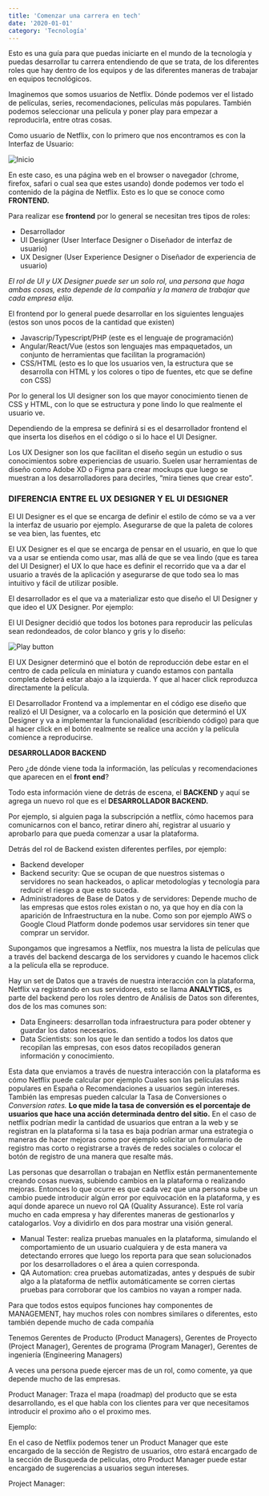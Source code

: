 ```yaml
---
title: 'Comenzar una carrera en tech'
date: '2020-01-01'
category: 'Tecnología'
---
```


Esto es una guía para que puedas iniciarte en el mundo de la tecnología y puedas desarrollar tu carrera entendiendo de que se trata, de los diferentes roles que hay dentro de los equipos y de las diferentes maneras de trabajar en equipos tecnológicos.

Imaginemos que somos usuarios de Netflix. Dónde podemos ver el listado de películas, series, recomendaciones, películas más populares. También podemos seleccionar una película y poner play para empezar a reproducirla, entre otras cosas.

Como usuario de Netflix, con lo primero que nos encontramos es con la Interfaz de Usuario:

![Inicio](/images/netflix/landing.png)

En este caso, es una página web en el browser o navegador (chrome, firefox, safari o cual sea que estes usando) donde podemos ver todo el contenido de la página de Netflix. Esto es lo que se conoce como **FRONTEND.** 

Para realizar ese **frontend** por lo general se necesitan tres tipos de roles:

- Desarrollador
- UI Designer (User Interface Designer o Diseñador de interfaz de usuario)
- UX Designer (User Experience Designer o Diseñador de experiencia de usuario)

*El rol de UI y UX Designer puede ser un solo rol, una persona que haga ambas cosas, esto depende de la compañía y la manera de trabajar que cada empresa elija.*

El frontend por lo general puede desarrollar en los siguientes lenguajes  (estos son unos pocos de la cantidad que existen)

- Javascrip/Typescript/PHP (este es el lenguaje de programación)
- Angular/React/Vue (estos son lenguajes mas empaquetados, un conjunto de herramientas que facilitan la programación)
- CSS/HTML (esto es lo que los usuarios ven, la estructura que se desarrolla con HTML y los colores o tipo de fuentes, etc que se define con CSS)

Por lo general los UI designer son los que mayor conocimiento tienen de CSS y HTML, con lo que se estructura y pone lindo lo que realmente el usuario ve.

Dependiendo de la empresa se definirá si es el desarrollador frontend el que inserta los diseños en el código o si lo hace el UI Designer.

Los UX Designer son los que facilitan el diseño según un estudio o sus conocimientos sobre experiencias de usuario. Suelen usar herramientas de diseño como Adobe XD o Figma para crear mockups que luego se muestran a los desarrolladores para decirles, “mira tienes que crear esto”.

### DIFERENCIA ENTRE EL UX DESIGNER Y EL UI DESIGNER

El UI Designer es el que se encarga de definir el estilo de cómo se va a ver la interfaz de usuario por ejemplo. Asegurarse de que la paleta de colores se vea bien, las fuentes, etc

El UX Designer es el que se encarga de pensar en el usuario, en que lo que va a usar se entienda como usar, mas allá de que se vea lindo (que es tarea del UI Designer) el UX lo que hace es definir el recorrido que va a dar el usuario a través de la aplicación y asegurarse de que todo sea lo mas intuitivo y fácil de utilizar posible.

El desarrollador es el que va a materializar esto que diseño el UI Designer y que ideo el UX Designer. Por ejemplo:

El UI Designer decidió que todos los botones para reproducir las películas sean redondeados, de color blanco y gris y lo diseño:

![Play button](/images/netflix/preview-mini.png)

El UX Designer determinó que el botón de reproducción debe estar en el centro de cada película en miniatura y cuando estamos con pantalla completa deberá estar abajo a la izquierda. Y que al hacer click reproduzca directamente la película.

El Desarrollador Frontend va a implementar en el código ese diseño que realizó el UI Designer, va a colocarlo en la posición que determinó el UX Designer y va a implementar la funcionalidad (escribiendo código) para que al hacer click en el botón realmente se realice una acción y la película comience a reproducirse.

**DESARROLLADOR BACKEND**

Pero ¿de dónde viene toda la información, las películas y recomendaciones que aparecen en el **front end**?

Todo esta información viene de detrás de escena, el **BACKEND** y aquí se agrega un nuevo rol que es el **DESARROLLADOR BACKEND.**

Por ejemplo, si alguien paga la subscripción a netflix, cómo hacemos para comunicarnos con el banco, retirar dinero ahí, registrar al usuario y aprobarlo para que pueda comenzar a usar la plataforma.

Detrás del rol de Backend existen diferentes perfiles, por ejemplo:

- Backend developer
- Backend security: Que se ocupan de que nuestros sistemas o servidores no sean hackeados, o aplicar metodologías y tecnología para reducir el riesgo a que esto suceda.
- Administradores de Base de Datos y de servidores: Depende mucho de las empresas que estos roles existan o no, ya que hoy en día con la aparición de Infraestructura en la nube. Como son por ejemplo AWS o Google Cloud Platform donde podemos usar servidores sin tener que comprar un servidor.

Supongamos que ingresamos a Netflix, nos muestra la lista de películas que a través del backend descarga de los servidores y cuando le hacemos click a la película ella se reproduce.

Hay un set de Datos que a través de nuestra interacción con la plataforma, Netflix va registrando en sus servidores, esto se llama **ANALYTICS,** es parte del backend pero los roles dentro de Análisis de Datos son diferentes, dos de los mas comunes son:

- Data Engineers: desarrollan toda infraestructura para poder obtener y guardar los datos necesarios.
- Data Scientists: son los que le dan sentido a todos los datos que recopilan las empresas, con esos datos recopilados generan información y conocimiento.

Esta data que enviamos a través de nuestra interacción con la plataforma es cómo Netflix puede calcular por ejemplo Cuales son las películas más populares en España o Recomendaciones a usuarios según intereses. También las empresas pueden calcular la Tasa de Conversiones o *Conversion rates.* **Lo que mide la tasa de conversión es el porcentaje de usuarios que hace una acción determinada dentro del sitio.** En el caso de netflix podrían medir la cantidad de usuarios que entran a la web y se registran en la plataforma si la tasa es baja podrían armar una estrategia o maneras de hacer mejoras como por ejemplo solicitar un formulario de registro mas corto o registrarse a través de redes sociales o colocar el botón de registro de una manera que resalte más.

Las personas que desarrollan o trabajan en Netflix están permanentemente creando cosas nuevas, subiendo cambios en la plataforma o realizando mejoras. Entonces lo que ocurre es que cada vez que una persona sube un cambio puede introducir algún error por equivocación en la plataforma, y es aquí donde aparece un nuevo rol QA (Quality Assurance). Este rol varía mucho en cada empresa y hay diferentes maneras de gestionarlos y catalogarlos. Voy a dividirlo en dos para mostrar una visión general.

- Manual Tester: realiza pruebas manuales en la plataforma, simulando el comportamiento de un usuario cualquiera y de esta manera va detectando errores que luego los reporta para que sean solucionados por los desarrolladores o el área a quien corresponda.
- QA Automation: crea pruebas automatizadas, antes y después de subir algo a la plataforma de netflix automáticamente se corren ciertas pruebas para corroborar que los cambios no vayan a romper nada.

Para que todos estos equipos funciones hay componentes de MANAGEMENT, hay muchos roles con nombres similares o diferentes, esto también depende mucho de cada compañía

Tenemos Gerentes de Producto (Product Managers), Gerentes de Proyecto (Project Manager), Gerentes de programa (Program Manager), Gerentes de ingeniería (Engineering Managers)

A veces una persona puede ejercer mas de un rol, como comente, ya que depende mucho de las empresas.

Product Manager: Traza el mapa (roadmap) del producto que se esta desarrollando, es el que habla con los clientes para ver que necesitamos introducir el proximo año o el proximo mes. 

Ejemplo: 

En el caso de Netflix podemos tener un Product Manager que este encargado de la sección de Registro de usuarios, otro estará encargado de la sección de Busqueda de peliculas, otro Product Manager puede estar encargado de sugerencias a usuarios segun intereses.

Project Manager: